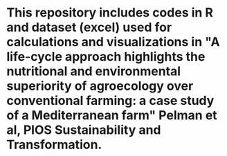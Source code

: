 # This repository includes codes in R and dataset (excel) used for calculations and visualizations in "A life-cycle approach highlights the nutritional and environmental superiority of agroecology over conventional farming: a case study of a Mediterranean farm" Pelman et al, PlOS Sustainability and Transformation.
